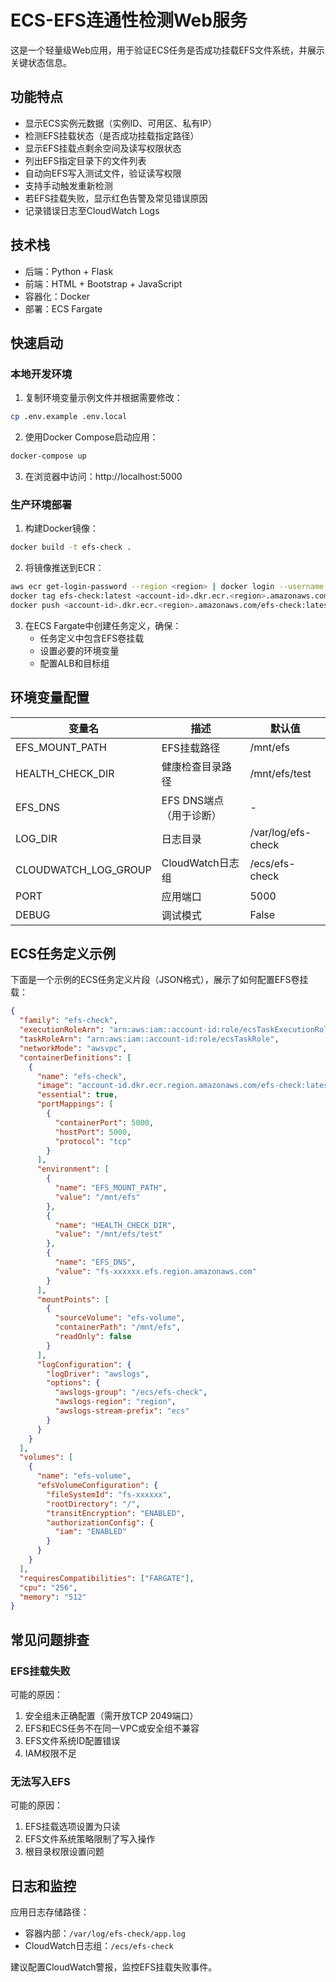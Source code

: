 # ECS-EFS连通性检测Web服务

这是一个轻量级Web应用，用于验证ECS任务是否成功挂载EFS文件系统，并展示关键状态信息。

## 功能特点

* 显示ECS实例元数据（实例ID、可用区、私有IP）
* 检测EFS挂载状态（是否成功挂载指定路径）
* 显示EFS挂载点剩余空间及读写权限状态
* 列出EFS指定目录下的文件列表
* 自动向EFS写入测试文件，验证读写权限
* 支持手动触发重新检测
* 若EFS挂载失败，显示红色告警及常见错误原因
* 记录错误日志至CloudWatch Logs

## 技术栈

* 后端：Python + Flask
* 前端：HTML + Bootstrap + JavaScript
* 容器化：Docker
* 部署：ECS Fargate

## 快速启动

### 本地开发环境

1. 复制环境变量示例文件并根据需要修改：

```bash
cp .env.example .env.local
```

2. 使用Docker Compose启动应用：

```bash
docker-compose up
```

3. 在浏览器中访问：http://localhost:5000

### 生产环境部署

1. 构建Docker镜像：

```bash
docker build -t efs-check .
```

2. 将镜像推送到ECR：

```bash
aws ecr get-login-password --region <region> | docker login --username AWS --password-stdin <account-id>.dkr.ecr.<region>.amazonaws.com
docker tag efs-check:latest <account-id>.dkr.ecr.<region>.amazonaws.com/efs-check:latest
docker push <account-id>.dkr.ecr.<region>.amazonaws.com/efs-check:latest
```

3. 在ECS Fargate中创建任务定义，确保：
   - 任务定义中包含EFS卷挂载
   - 设置必要的环境变量
   - 配置ALB和目标组

## 环境变量配置

| 变量名 | 描述 | 默认值 |
|--------|------|--------|
| EFS_MOUNT_PATH | EFS挂载路径 | /mnt/efs |
| HEALTH_CHECK_DIR | 健康检查目录路径 | /mnt/efs/test |
| EFS_DNS | EFS DNS端点（用于诊断） | - |
| LOG_DIR | 日志目录 | /var/log/efs-check |
| CLOUDWATCH_LOG_GROUP | CloudWatch日志组 | /ecs/efs-check |
| PORT | 应用端口 | 5000 |
| DEBUG | 调试模式 | False |

## ECS任务定义示例

下面是一个示例的ECS任务定义片段（JSON格式），展示了如何配置EFS卷挂载：

```json
{
  "family": "efs-check",
  "executionRoleArn": "arn:aws:iam::account-id:role/ecsTaskExecutionRole",
  "taskRoleArn": "arn:aws:iam::account-id:role/ecsTaskRole",
  "networkMode": "awsvpc",
  "containerDefinitions": [
    {
      "name": "efs-check",
      "image": "account-id.dkr.ecr.region.amazonaws.com/efs-check:latest",
      "essential": true,
      "portMappings": [
        {
          "containerPort": 5000,
          "hostPort": 5000,
          "protocol": "tcp"
        }
      ],
      "environment": [
        {
          "name": "EFS_MOUNT_PATH",
          "value": "/mnt/efs"
        },
        {
          "name": "HEALTH_CHECK_DIR",
          "value": "/mnt/efs/test"
        },
        {
          "name": "EFS_DNS",
          "value": "fs-xxxxxx.efs.region.amazonaws.com"
        }
      ],
      "mountPoints": [
        {
          "sourceVolume": "efs-volume",
          "containerPath": "/mnt/efs",
          "readOnly": false
        }
      ],
      "logConfiguration": {
        "logDriver": "awslogs",
        "options": {
          "awslogs-group": "/ecs/efs-check",
          "awslogs-region": "region",
          "awslogs-stream-prefix": "ecs"
        }
      }
    }
  ],
  "volumes": [
    {
      "name": "efs-volume",
      "efsVolumeConfiguration": {
        "fileSystemId": "fs-xxxxxx",
        "rootDirectory": "/",
        "transitEncryption": "ENABLED",
        "authorizationConfig": {
          "iam": "ENABLED"
        }
      }
    }
  ],
  "requiresCompatibilities": ["FARGATE"],
  "cpu": "256",
  "memory": "512"
}
```

## 常见问题排查

### EFS挂载失败

可能的原因：
1. 安全组未正确配置（需开放TCP 2049端口）
2. EFS和ECS任务不在同一VPC或安全组不兼容
3. EFS文件系统ID配置错误
4. IAM权限不足

### 无法写入EFS

可能的原因：
1. EFS挂载选项设置为只读
2. EFS文件系统策略限制了写入操作
3. 根目录权限设置问题

## 日志和监控

应用日志存储路径：
- 容器内部：`/var/log/efs-check/app.log`
- CloudWatch日志组：`/ecs/efs-check`

建议配置CloudWatch警报，监控EFS挂载失败事件。 